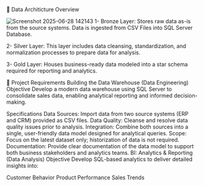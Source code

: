 📖 Data Architicture Overview

![Screenshot 2025-06-28 142143](https://github.com/user-attachments/assets/582cb7aa-260b-44a8-a9c7-2c715a848d01)
1- Bronze Layer: Stores raw data as-is from the source systems. Data is ingested from CSV Files into SQL Server Database.

2- Silver Layer: This layer includes data cleansing, standardization, and normalization processes to prepare data for analysis.

3- Gold Layer: Houses business-ready data modeled into a star schema required for reporting and analytics.




🚀 Project Requirements
Building the Data Warehouse (Data Engineering)
Objective
Develop a modern data warehouse using SQL Server to consolidate sales data, enabling analytical reporting and informed decision-making.

Specifications
Data Sources: Import data from two source systems (ERP and CRM) provided as CSV files.
Data Quality: Cleanse and resolve data quality issues prior to analysis.
Integration: Combine both sources into a single, user-friendly data model designed for analytical queries.
Scope: Focus on the latest dataset only; historization of data is not required.
Documentation: Provide clear documentation of the data model to support both business stakeholders and analytics teams.
BI: Analytics & Reporting (Data Analysis)
Objective
Develop SQL-based analytics to deliver detailed insights into:

Customer Behavior
Product Performance
Sales Trends


